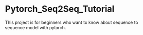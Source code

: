 # Pytorch_Seq2Seq_Tutorial
This project is for beginners who want to know about sequence to sequence model with pytorch.
